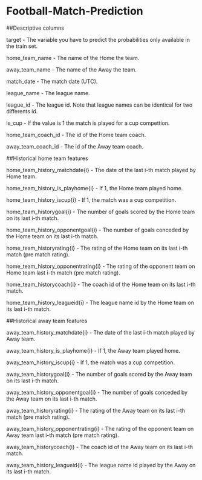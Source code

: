 # Football-Match-Prediction

##Descriptive columns

target - The variable you have to predict the probabilities only available in the train set.

home_team_name - The name of the Home the team.

away_team_name - The name of the Away the team.

match_date - The match date (UTC).

league_name - The league name.

league_id - The league id. Note that league names can be identical for two differents id.

is_cup - If the value is 1 the match is played for a cup compettion.

home_team_coach_id - The id of the Home team coach.

away_team_coach_id - The id of the Away team coach.


##Historical home team features

home_team_history_matchdate{i} - The date of the last i-th match played by Home team.

home_team_history_is_playhome{i} - If 1, the Home team played home.

home_team_history_iscup{i} - If 1, the match was a cup competition.

home_team_historygoal{i} - The number of goals scored by the Home team on its last i-th match.

home_team_history_opponentgoal{i} - The number of goals conceded by the Home team on its last i-th match.

home_team_historyrating{i} - The rating of the Home team on its last i-th match (pre match rating). 

home_team_history_opponentrating{i} - The rating of the opponent team on Home team last i-th match (pre match rating). 

home_team_historycoach{i} - The coach id of the Home team on its last i-th match. 

home_team_history_leagueid{i} - The league name id by the Home team on its last i-th match.


##Historical away team features

away_team_history_matchdate{i} - The date of the last i-th match played by Away team.

away_team_history_is_playhome{i} - If 1, the Away team played home.

away_team_history_iscup{i} - If 1, the match was a cup competition.

away_team_historygoal{i} - The number of goals scored by the Away team on its last i-th match.

away_team_history_opponentgoal{i} - The number of goals conceded by the Away team on its last i-th match.

away_team_historyrating{i} - The rating of the Away team on its last i-th match (pre match rating).

away_team_history_opponentrating{i} - The rating of the opponent team on Away team last i-th match (pre match rating).

away_team_historycoach{i} - The coach id of the Away team on its last i-th match.

away_team_history_leagueid{i} - The league name id played by the Away on its last i-th match.
